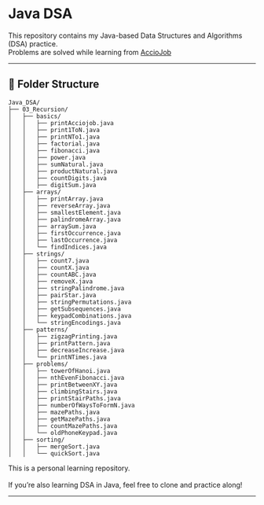 # Java DSA

This repository contains my Java-based Data Structures and Algorithms (DSA) practice.  
Problems are solved while learning from [AccioJob](https://www.acciojob.com)

---

## 📁 Folder Structure

```
Java_DSA/
├── 03_Recursion/
│   ├── basics/
│   │   ├── printAcciojob.java
│   │   ├── print1ToN.java
│   │   ├── printNTo1.java
│   │   ├── factorial.java
│   │   ├── fibonacci.java
│   │   ├── power.java
│   │   ├── sumNatural.java
│   │   ├── productNatural.java
│   │   ├── countDigits.java
│   │   ├── digitSum.java
│   ├── arrays/
│   │   ├── printArray.java
│   │   ├── reverseArray.java
│   │   ├── smallestElement.java
│   │   ├── palindromeArray.java
│   │   ├── arraySum.java
│   │   ├── firstOccurrence.java
│   │   ├── lastOccurrence.java
│   │   └── findIndices.java
│   ├── strings/
│   │   ├── count7.java
│   │   ├── countX.java
│   │   ├── countABC.java
│   │   ├── removeX.java
│   │   ├── stringPalindrome.java
│   │   ├── pairStar.java
│   │   ├── stringPermutations.java
│   │   ├── getSubsequences.java
│   │   ├── keypadCombinations.java
│   │   └── stringEncodings.java
│   ├── patterns/
│   │   ├── zigzagPrinting.java
│   │   ├── printPattern.java
│   │   ├── decreaseIncrease.java
│   │   └── printNTimes.java
│   ├── problems/
│   │   ├── towerOfHanoi.java
│   │   ├── nthEvenFibonacci.java
│   │   ├── printBetweenXY.java
│   │   ├── climbingStairs.java
│   │   ├── printStairPaths.java
│   │   ├── numberOfWaysToFormN.java
│   │   ├── mazePaths.java
│   │   ├── getMazePaths.java
│   │   ├── countMazePaths.java
│   │   └── oldPhoneKeypad.java
│   ├── sorting/
│   │   ├── mergeSort.java
│   │   └── quickSort.java
```

This is a personal learning repository.  
<br>
If you’re also learning DSA in Java, feel free to clone and practice along!

---

